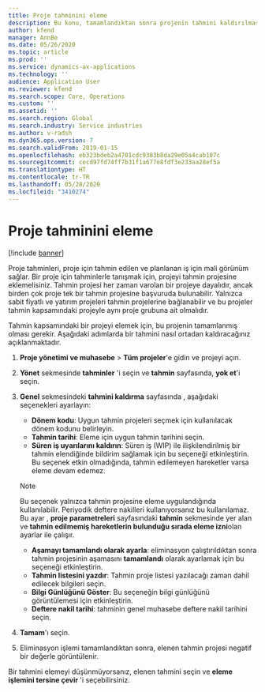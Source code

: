 ```yaml
---
title: Proje tahminini eleme
description: Bu konu, tamamlandıktan sonra projenin tahmini kaldırılması hakkında bilgi sağlar.
author: kfend
manager: AnnBe
ms.date: 05/26/2020
ms.topic: article
ms.prod: ''
ms.service: dynamics-ax-applications
ms.technology: ''
audience: Application User
ms.reviewer: kfend
ms.search.scope: Core, Operations
ms.custom: ''
ms.assetid: ''
ms.search.region: Global
ms.search.industry: Service industries
ms.author: v-radsh
ms.dyn365.ops.version: 7
ms.search.validFrom: 2019-01-15
ms.openlocfilehash: eb323bdeb2a4701cdc9383b8da29e05a4cab107c
ms.sourcegitcommit: cecd97fd74ff7b31f1a677e8fdf3e233aa28ef5a
ms.translationtype: HT
ms.contentlocale: tr-TR
ms.lasthandoff: 05/28/2020
ms.locfileid: "3410274"
---
```

# <a name="eliminate-a-project-estimate"></a>Proje tahminini eleme

[!include [banner](../includes/banner.md)]

Proje tahminleri, proje için tahmin edilen ve planlanan iş için mali görünüm sağlar. Bir proje için tahminlerle tanışmak için, projeyi tahmin projesine eklemelisiniz. Tahmin projesi her zaman varolan bir projeye dayalıdır, ancak birden çok proje tek bir tahmin projesine başvuruda bulunabilir. Yalnızca sabit fiyatlı ve yatırım projeleri tahmin projelerine bağlanabilir ve bu projeler tahmin kapsamındaki projeyle aynı proje grubuna ait olmalıdır.

Tahmin kapsamındaki bir projeyi elemek için, bu projenin tamamlanmış olması gerekir. Aşağıdaki adımlarda bir tahmini nasıl ortadan kaldıracağınız açıklanmaktadır.

1. **Proje yönetimi ve muhasebe** > **Tüm projeler**'e gidin ve projeyi açın. 
2. **Yönet** sekmesinde **tahminler** 'i seçin ve **tahmin** sayfasında, **yok et**'i seçin.
3. **Genel** sekmesindeki **tahmini kaldırma** sayfasında , aşağıdaki seçenekleri ayarlayın:

   - **Dönem kodu**: Uygun tahmin projeleri seçmek için kullanılacak dönem kodunu belirleyin. 
   - **Tahmin tarihi**: Eleme için uygun tahmin tarihini seçin.
   - **Süren iş uyarılarını kaldırın**: Süren iş (WIP) ile ilişkilendirilmiş bir tahmin elendiğinde bildirim sağlamak için bu seçeneği etkinleştirin. Bu seçenek etkin olmadığında, tahmin edilemeyen hareketler varsa eleme devam edemez. 
   > [!NOTE]
   > Bu seçenek yalnızca tahmin projesine eleme uygulandığında kullanılabilir. Periyodik deftere nakilleri kullanıyorsanız bu kullanılamaz. Bu ayar , **proje parametreleri** sayfasındaki **tahmin** sekmesinde yer alan ve **tahmin edilmemiş hareketlerin bulunduğu sırada eleme izni**olan ayarlar ile çalışır.
   - **Aşamayı tamamlandı olarak ayarla**: eliminasyon çalıştırıldıktan sonra tahmin projesinin aşamasını **tamamlandı** olarak ayarlamak için bu seçeneği etkinleştirin.
   - **Tahmin listesini yazdır**: Tahmin proje listesi yazılacağı zaman dahil edilecek bilgileri seçin.
   - **Bilgi Günlüğünü Göster**: Bu seçeneğin bilgi günlüğünü görüntülemesi için etkinleştirin.
   - **Deftere nakil tarihi**: tahminin genel muhasebe deftere nakil tarihini seçin.

4.  **Tamam**'ı seçin.
5. Eliminasyon işlemi tamamlandıktan sonra, elenen tahmin projesi negatif bir değerle görüntülenir. 

Bir tahmini elemeyi düşünmüyorsanız, elenen tahmini seçin ve **eleme işlemini tersine çevir** 'i seçebilirsiniz.   
